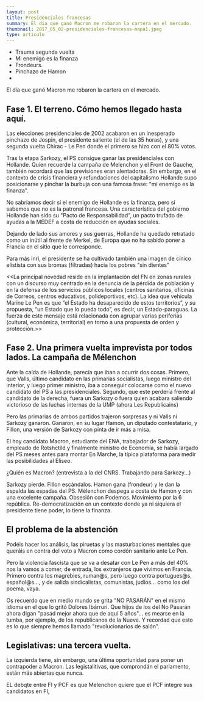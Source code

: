 ```yaml
---
layout: post
title: Presidenciales francesas
summary: El día que ganó Macron me robaron la cartera en el mercado.
thumbnail: 2017_05_02-presidenciales-francesas-mapa1.jpeg
type: articulo
---
```


* Trauma segunda vuelta
* Mi enemigo es la finanza
* Frondeurs.
* Pinchazo de Hamon 
* 

El día que ganó Macron me robaron la cartera en el mercado.

## Fase 1. El terreno. Cómo hemos llegado hasta aquí.

Las elecciones presidenciales de 2002 acabaron en un inesperado pinchazo
de Jospin, el presidente saliente (el de las 35 horas), y una segunda
vuelta Chirac - Le Pen donde el primero se hizo con el 80% votos.

Tras la etapa Sarkozy, el PS consigue ganar las presidenciales con Hollande.
Quien recuerde la campaña de Melenchon y el Front de Gauche, también recordará 
que las previsiones eran alentadoras. Sin embargo, en el contexto de crisis 
financiera y refundaciones del capitalismo Hollande supo posicionarse y pinchar 
la burbuja con una famosa frase: "mi enemigo es la finanza".

No sabríamos decir si el enemigo de Hollande es la finanza, pero sí sabemos que 
no es la patronal francesa. Una característica del gobierno Hollande han sido
su "Pacto de Responsabilidad", un pacto trufado de ayudas a la MEDEF a costa 
de reducción en ayudas sociales.

Dejando de lado sus amores y sus guerras, Hollande ha quedado retratado como un
inútil al frente de Merkel, de Europa que no ha sabido poner a Francia en el sitio
que le corresponde.

Para más inri, el presidente se ha cultivado también una imagen de cínico elistista
con sus bromas (filtradas) hacia los pobres "sin dientes"

<<La principal novedad reside en la implantación del FN en zonas rurales 
con un discurso muy centrado en la denuncia de la pérdida de población y 
en la defensa de los servicios públicos locales (centros sanitarios, 
oficinas de Correos, centros educativos, polideportivos, etc). La idea 
que vehicula Marine Le Pen es que “el Estado ha desaparecido de estos 
territorios”, y su propuesta, “un Estado que lo pueda todo”, es decir, 
un Estado-paraguas. La fuerza de este mensaje está relacionada con agrupar 
varias periferias (cultural, económica, territorial) en torno a una 
propuesta de orden y protección.>>


## Fase 2. Una primera vuelta imprevista por todos lados. La campaña de Mélenchon

Ante la caída de Hollande, parecía que iban a ocurrir dos cosas. Primero, que
Valls, último candidato en las primarias socialistas, luego ministro del interior,
y luego primer ministro, iba a conseguir colocarse como el nuevo candidato del PS
a las presidenciales. Segundo, que este perdería frente al candidato de la derecha,
fuera un Sarkozy o fuera quien acabara saliendo victorioso de las luchas internas 
de la UMP (ahora Les Republicains)

Pero las primarias de ambos partidos trajeron sorpresas y ni Valls ni Sarkozy ganaron.
Ganaron, en su lugar Hamon, un diputado contestatario, y Fillon, una versión de Sarkozy
con pinta de ir más a misa.

El hoy candidato Macron, estudiante del ENA, trabajador de Sarkozy, empleado de Rotshctild y
finalmente ministro de Economía, se había largado del PS meses antes para montar
En Marche, la típica plataforma para medir las posibilidades al Eliseo.

¿Quién es Macron? (entrevista a la del CNRS. Trabajando para Sarkozy...)



Sarkozy pierde. Fillon escándalos. 
Hamon gana (frondeur) y le dan la espalda las espadas del PS.
Mélenchon despega a costa de Hamon y con una excelente campaña.
Obsesión con Podemos. Movimiento por la 6 república. Re-democratización
en un contexto donde ya ni siquiera el presidente tiene poder, lo tiene
la finanza.

## El problema de la abstención

Podéis hacer los análisis, las piruetas y las masturbaciones mentales que 
queráis en contra del voto a Macron como cordón sanitario ante Le Pen.

Pero la violencia fascista que se va a desatar con Le Pen a más del 40% 
nos la vamos a comer, de entrada, los extranjeros que vivimos en Francia. 
Primero contra los magrebies, ruman@s, pero luego contra portugues@s, español@s..., 
y de salida sindicalistas, comunistas, judíos... como los del poema, vaya.

Os recuerdo que en medio mundo se grita "NO PASARÁN" en el mismo idioma 
en el que lo gritó Dolores Ibárruri. Que hijos de los del No Pasarán ahora 
digan "pasad mejor ahora que de aquí 5 años"... es mearse en la tumba, 
por ejemplo, de los republicanos de la Nueve. Y recordad que esto es lo 
que siempre hemos llamado "revolucionarios de salón".

## Legislativas: una tercera vuelta.

La izquierda tiene, sin embargo, una última oportunidad para poner un contrapoder
a Macron. Las legistalitivas, que comprondán el parlamento, están más abiertas que
nunca.

EL debqte entre FI y PCF es que Melenchon quiere que el PCF integre sus candidatos en FI,
